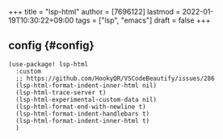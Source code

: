 +++
title = "lsp-html"
author = [7696122]
lastmod = 2022-01-19T10:30:22+09:00
tags = ["lsp", "emacs"]
draft = false
+++

## config {#config}

```elisp
(use-package! lsp-html
  :custom
  ;; https://github.com/HookyQR/VSCodeBeautify/issues/286
  (lsp-html-format-indent-inner-html nil)
  (lsp-html-trace-server t)
  (lsp-html-experimental-custom-data nil)
  (lsp-html-format-end-with-newline t)
  (lsp-html-format-indent-handlebars t)
  (lsp-html-format-indent-inner-html t)
  )
```
